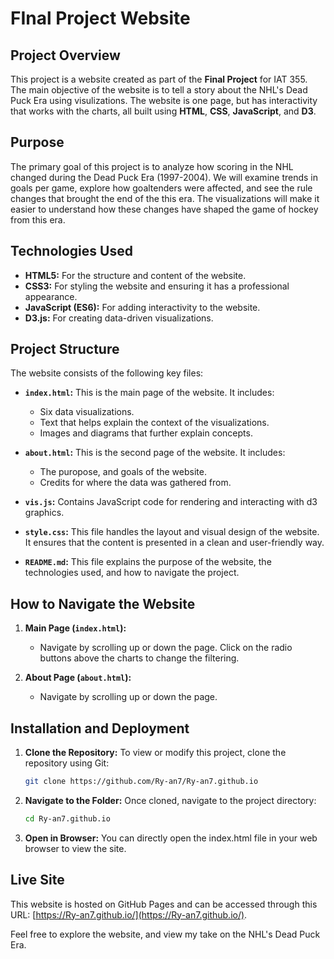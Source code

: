 # **FInal Project Website**

## **Project Overview**
This project is a website created as part of the **Final Project** for IAT 355. The main objective of the website is to tell a story about the NHL's Dead Puck Era using visulizations. The website is one page, but has interactivity that works with the charts, all built using **HTML**, **CSS**, **JavaScript**, and **D3**.

## **Purpose**
The primary goal of this project is to analyze how scoring in the NHL changed during the Dead Puck Era (1997-2004). We will examine trends in goals per game, explore how goaltenders were affected, and see the rule changes that brought the end of the this era. The visualizations will make it easier to understand how these changes have shaped the game of hockey from this era.

## **Technologies Used**
- **HTML5:** For the structure and content of the website.
- **CSS3:** For styling the website and ensuring it has a professional appearance.
- **JavaScript (ES6):** For adding interactivity to the website.
- **D3.js:** For creating data-driven visualizations.

## **Project Structure**
The website consists of the following key files:

- **`index.html`:** This is the main page of the website. It includes:
  - Six data visualizations. 
  - Text that helps explain the context of the visualizations.
  - Images and diagrams that further explain concepts.

- **`about.html`:** This is the second page of the website. It includes:
  - The puropose, and goals of the website.
  - Credits for where the data was gathered from.

- **`vis.js`:** Contains JavaScript code for rendering and interacting with d3 graphics.

- **`style.css`:** This file handles the layout and visual design of the website. It ensures that the content is presented in a clean and user-friendly way.

- **`README.md`:** This file explains the purpose of the website, the technologies used, and how to navigate the project.

## **How to Navigate the Website**
1. **Main Page (`index.html`):**
   - Navigate by scrolling up or down the page. Click on the radio buttons above the charts to change the filtering.

2. **About Page (`about.html`):**
   - Navigate by scrolling up or down the page.

## **Installation and Deployment**
1. **Clone the Repository:**
   To view or modify this project, clone the repository using Git:
   ```bash
   git clone https://github.com/Ry-an7/Ry-an7.github.io
   ```
2. **Navigate to the Folder:** Once cloned, navigate to the project directory:

    ``` bash
    cd Ry-an7.github.io
    ```
3. **Open in Browser:** You can directly open the index.html file in your web browser to view the site.

## **Live Site**
This website is hosted on GitHub Pages and can be accessed through this URL: [https://Ry-an7.github.io/](https://Ry-an7.github.io/).

Feel free to explore the website, and view my take on the NHL's Dead Puck Era.
